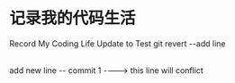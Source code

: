 # 记录我的代码生活
Record My Coding Life
Update to Test git revert --add line

<br/>add new line -- commit 1 ----> this line will conflict
